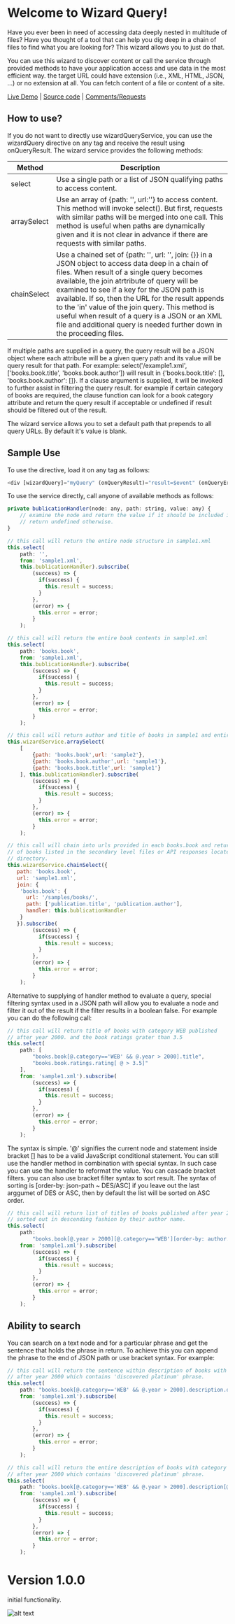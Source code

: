 # Welcome to Wizard Query!

Have you ever been in need of accessing data deeply nested in multitude of files? Have you thought of a tool that can help you dig deep in a chain of files to find what you are looking for? This wizard allows you to just do that.

You can use this wizard to discover content or call the service through provided methods to have your application access and use data in the most efficient way. the target URL could have extension (i.e., XML, HTML, JSON, ...) or no extension at all. You can fetch content of a file or content of a site.


[Live Demo](https://wizard-query.stackblitz.io) | [Source code](https://github.com/msalehisedeh/wizard-query/tree/master/src/app) | [Comments/Requests](https://github.com/msalehisedeh/wizard-query/issues)

## How to use?
If you do not want to directly use wizardQueryService, you can use the wizardQuery directive on any tag and receive the result using onQueryResult. The wizard service provides the following methods:

| Method              |Description                                                   |
|------------|-----------------------------------------------------------------------|
|select      |Use a single path or a list of JSON qualifying paths to access content.|
|arraySelect |Use an array of {path: '', url:''} to access content. This method will invoke select(). But first, requests with similar paths will be merged into one call.  This method is useful when paths are dynamically given and it is not clear in advance if there are requests with similar paths.|
|chainSelect |Use a chained set of {path: '', url: '', join: {}} in a JSON object to access data deep in a chain of files. When result of a single query becomes available, the join atrtribute of query will be examined to see if a key for the JSON path is available. If so, then the URL for the result appends to the 'in' value of the join query. This method is useful when result of a query is a JSON or an XML file and additional query is needed further down in the proceeding files.|


If multiple paths are supplied in a query, the query result will be a JSON object where each attribute will be a given query path and its value will be query result for that path.
For example: select('/example1.xml', ['books.book.title', 'books.book.author']) will result in {'books.book.title': [], 'books.book.author': []}. If a clause argument is supplied, it will be invoked to further assist in filtering the query result. for example if certain category of books are required, the clause function can look for a book category attribute and return the query result if acceptable or undefined if result should be filtered out of the result.

The wizard service allows you to set a default path that prepends to all query URLs. By default it's value is blank.


## Sample Use
To use the directive, load it on any tag as follows:
```javascript
<div [wizardQuery]="myQuery" (onQueryResult)="result=$event" (onQueryError)="error=$event"></div>
```

To use the service directly, call anyone of available methods as follows:
```javascript
private bublicationHandler(node: any, path: string, value: any) {
	// examine the node and return the value if it should be included in final result.
	// return undefined otherwise.
}

// this call will return the entire node structure in sample1.xml
this.select(
    path: '',
    from: 'sample1.xml',
    this.bublicationHandler).subscribe(
        (success) => {
          if(success) {
            this.result = success;
          }
        },
        (error) => {
          this.error = error;
        }
    );

// this call will return the entire book contents in sample1.xml
this.select(
    path: 'books.book',
    from: 'sample1.xml',
    this.bublicationHandler).subscribe(
        (success) => {
          if(success) {
            this.result = success;
          }
        },
        (error) => {
          this.error = error;
        }
    );

// this call will return author and title of books in sample1 and entire book contents in sample2
this.wizardService.arraySelect(
	[
		{path: 'books.book',url: 'sample2'},
		{path: 'books.book.author',url: 'sample1'},
		{path: 'books.book.title',url: 'sample1'}
	], this.bublicationHandler).subscribe(
        (success) => {
          if(success) {
            this.result = success;
          }
        },
        (error) => {
          this.error = error;
        }
    );

// this call will chain into urls provided in each books.book and returns title and author 
// of books listed in the secondary level files or API responses located in '/samples/books/' 
// directory.
this.wizardService.chainSelect({
   path: 'books.book',
   url: 'sample1.xml',
   join: {
    'books.book': {
      url: '/samples/books/',
      path: ['publication.title', 'publication.author'],
      handler: this.bublicationHandler
    }
   }).subscribe(
        (success) => {
          if(success) {
            this.result = success;
          }
        },
        (error) => {
          this.error = error;
        }
    );
```

Alternative to supplying of handler method to evaluate a query, special filtering syntax used in a JSON path will allow you to evaluate a node and filter it out of the result if the filter results in a boolean false. For example you can do the following call:

```javascript
// this call will return title of books with category WEB published 
// after year 2000. and the book ratings grater than 3.5
this.select(
    path: [
		"books.book[@.category=='WEB' && @.year > 2000].title",
		"books.book.ratings.rating[ @ > 3.5]"
	],
    from: 'sample1.xml').subscribe(
        (success) => {
          if(success) {
            this.result = success;
          }
        },
        (error) => {
          this.error = error;
        }
    );
```

The syntax is simple. '@' signifies the current node and statement inside bracket [] has to be a valid JavaScript conditional statement. You can still use the handler method in combination with special syntax.  In such case you can use the handler to reformat the value. You can cascade bracket filters. you can also use bracket filter syntax to sort result. The syntax of sorting is [order-by: json-path ~ DES/ASC] if you leave out the last arggumet of DES or ASC, then by default the list will be sorted on ASC order.

```javascript
// this call will return list of titles of books published after year 2000 and are under WEB category
// sorted out in descending fashion by their author name.
this.select(
    path: 
		"books.book[@.year > 2000][@.category=='WEB'][order-by: author.name ~DES].title",
    from: 'sample1.xml').subscribe(
        (success) => {
          if(success) {
            this.result = success;
          }
        },
        (error) => {
          this.error = error;
        }
    );
```

## Ability to search
You can search on a text node and for a particular phrase and get the sentence that holds the phrase in return. To achieve this you can append the phrase to the end of JSON path or use bracket syntax.
For example:

```javascript
// this call will return the sentence within description of books with category WEB published 
// after year 2000 which contains 'discovered platinum' phrase.
this.select(
    path: "books.book[@.category=='WEB' && @.year > 2000].description.discovered platinum",
    from: 'sample1.xml').subscribe(
        (success) => {
          if(success) {
            this.result = success;
          }
        },
        (error) => {
          this.error = error;
        }
    );

// this call will return the entire description of books with category WEB published 
// after year 2000 which contains 'discovered platinum' phrase.
this.select(
    path: "books.book[@.category=='WEB' && @.year > 2000].description[@.indexOf('discovered platinum') > -1]",
    from: 'sample1.xml').subscribe(
        (success) => {
          if(success) {
            this.result = success;
          }
        },
        (error) => {
          this.error = error;
        }
    );
```

# Version 1.0.0
initial functionality.



![alt text](https://raw.githubusercontent.com/msalehisedeh/wizard-query/master/sample.png  "What you would see when a wizard-query sampler is used")
